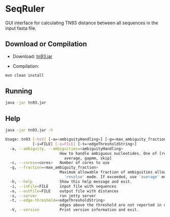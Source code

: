 # SeqRuler

GUI interface for calculating TN93 distance between all sequences in the input fasta file.

## Download or Compilation

- Download:
[tn93.jar](https://github.com/CDCgov/SeqRuler/releases/download/v1.1/tn93.jar)


- Compilation:
```bash
mvn clean install
```

## Running

```bash
java -jar tn93.jar
```

## Help

```bash
java -jar tn93.jar -h

Usage: tn93 [-hsV] [-a=<ambiguityHandling>] [-g=<max_ambiguity_fraction>]
            [-i=FILE] [-o=FILE] [-t=<edgeThresholdString>]
  -a, --ambiguity, --ambiguities=<ambiguityHandling>
                        How to handle ambiguous nucleotides. One of [resolve,
                          average, gapmm, skip]
  -c, --cores=<cores>   Number of cores to use
  -g, --fraction=<max_ambiguity_fraction>
                        Maximum allowable fraction of ambiguities allowed for
                          'resolve' mode. If exceeded, use 'average' mode.
  -h, --help            Show this help message and exit.
  -i, --inFile=FILE     input file with sequences
  -o, --outFile=FILE    output file with distances
  -s, --server          run jetty server
  -t, --edge-threshold=<edgeThresholdString>
                        edges above the threshold are not reported in output
  -V, --version         Print version information and exit.
```
